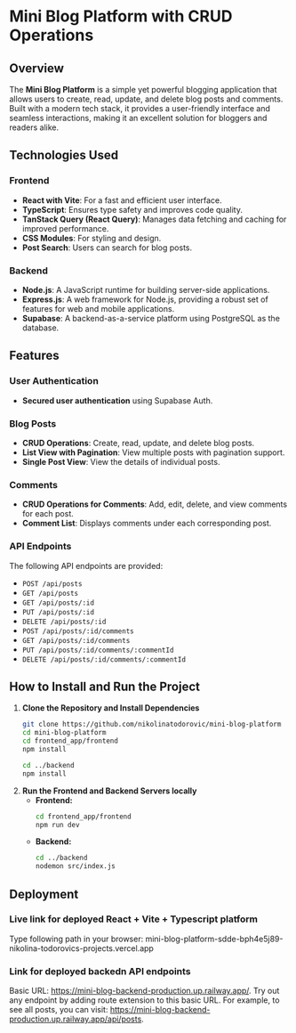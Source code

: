 # Mini Blog Platform with CRUD Operations

## Overview
The **Mini Blog Platform** is a simple yet powerful blogging application that allows users to create, read, update, and delete blog posts and comments. Built with a modern tech stack, it provides a user-friendly interface and seamless interactions, making it an excellent solution for bloggers and readers alike.

## Technologies Used

### Frontend
- **React with Vite**: For a fast and efficient user interface.
- **TypeScript**: Ensures type safety and improves code quality.
- **TanStack Query (React Query)**: Manages data fetching and caching for improved performance.
- **CSS Modules**: For styling and design.
- **Post Search**: Users can search for blog posts.

### Backend
- **Node.js**: A JavaScript runtime for building server-side applications.
- **Express.js**: A web framework for Node.js, providing a robust set of features for web and mobile applications.
- **Supabase**: A backend-as-a-service platform using PostgreSQL as the database.

## Features

### User Authentication
- **Secured user authentication** using Supabase Auth.

### Blog Posts
- **CRUD Operations**: Create, read, update, and delete blog posts.
- **List View with Pagination**: View multiple posts with pagination support.
- **Single Post View**: View the details of individual posts.

### Comments
- **CRUD Operations for Comments**: Add, edit, delete, and view comments for each post.
- **Comment List**: Displays comments under each corresponding post.

### API Endpoints
The following API endpoints are provided:
- `POST /api/posts`
- `GET /api/posts`
- `GET /api/posts/:id`
- `PUT /api/posts/:id`
- `DELETE /api/posts/:id`
- `POST /api/posts/:id/comments`
- `GET /api/posts/:id/comments`
- `PUT /api/posts/:id/comments/:commentId`
- `DELETE /api/posts/:id/comments/:commentId`

## How to Install and Run the Project

1. **Clone the Repository and Install Dependencies**
   ```bash
   git clone https://github.com/nikolinatodorovic/mini-blog-platform
   cd mini-blog-platform
   cd frontend_app/frontend
   npm install

   cd ../backend
   npm install

2. **Run the Frontend and Backend Servers locally**
   - **Frontend:** 
     ```bash
     cd frontend_app/frontend
     npm run dev
     ```
   - **Backend:** 
     ```bash
     cd ../backend
     nodemon src/index.js
     ```

## Deployment

 ### Live link for deployed React + Vite + Typescript platform
 Type following path in your browser: mini-blog-platform-sdde-bph4e5j89-nikolina-todorovics-projects.vercel.app
 
 ### Link for deployed backedn API endpoints
 Basic URL: https://mini-blog-backend-production.up.railway.app/. Try out any endpoint by adding route extension to this basic URL. For example, to see all posts, you can visit: https://mini-blog-backend-production.up.railway.app/api/posts. 

   

